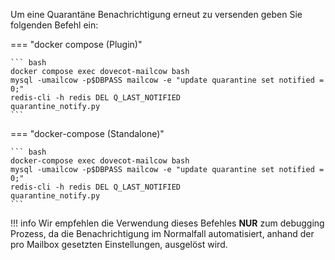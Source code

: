 Um eine Quarantäne Benachrichtigung erneut zu versenden geben Sie folgenden Befehl ein:

=== "docker compose (Plugin)"

    ``` bash
    docker compose exec dovecot-mailcow bash
    mysql -umailcow -p$DBPASS mailcow -e "update quarantine set notified = 0;"
    redis-cli -h redis DEL Q_LAST_NOTIFIED
    quarantine_notify.py
    ```

=== "docker-compose (Standalone)"

    ``` bash
    docker-compose exec dovecot-mailcow bash
    mysql -umailcow -p$DBPASS mailcow -e "update quarantine set notified = 0;"
    redis-cli -h redis DEL Q_LAST_NOTIFIED
    quarantine_notify.py
    ```

!!! info
    Wir empfehlen die Verwendung dieses Befehles **NUR** zum debugging Prozess, da die Benachrichtigung im Normalfall automatisiert, anhand der pro Mailbox gesetzten Einstellungen, ausgelöst wird.